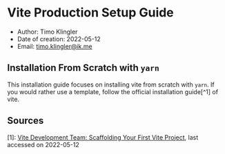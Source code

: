 # Vite Production Setup Guide

* Author: Timo Klingler
* Date of creation: 2022-05-12
* Email: timo.klingler@ik.me

## Installation From Scratch with `yarn`

This installation guide focuses on installing vite from scratch with `yarn`. If you would rather use a template, follow the official installation guide[^1] of vite.

## Sources

[1]: [Vite Development Team: Scaffolding Your First Vite Project](https://vitejs.dev/guide/#scaffolding-your-first-vite-project), last accessed on 2022-05-12


